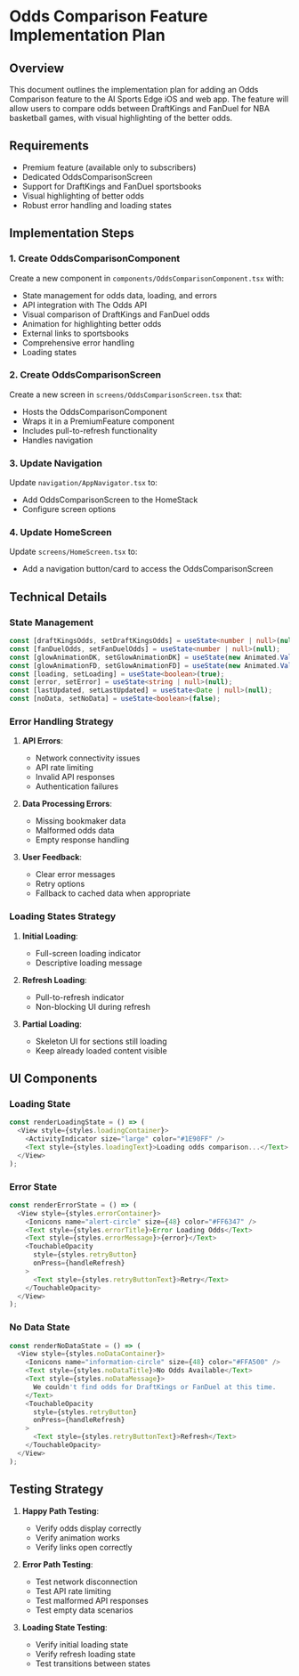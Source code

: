 # Odds Comparison Feature Implementation Plan

## Overview

This document outlines the implementation plan for adding an Odds Comparison feature to the AI Sports Edge iOS and web app. The feature will allow users to compare odds between DraftKings and FanDuel for NBA basketball games, with visual highlighting of the better odds.

## Requirements

- Premium feature (available only to subscribers)
- Dedicated OddsComparisonScreen
- Support for DraftKings and FanDuel sportsbooks
- Visual highlighting of better odds
- Robust error handling and loading states

## Implementation Steps

### 1. Create OddsComparisonComponent

Create a new component in `components/OddsComparisonComponent.tsx` with:

- State management for odds data, loading, and errors
- API integration with The Odds API
- Visual comparison of DraftKings and FanDuel odds
- Animation for highlighting better odds
- External links to sportsbooks
- Comprehensive error handling
- Loading states

### 2. Create OddsComparisonScreen

Create a new screen in `screens/OddsComparisonScreen.tsx` that:

- Hosts the OddsComparisonComponent
- Wraps it in a PremiumFeature component
- Includes pull-to-refresh functionality
- Handles navigation

### 3. Update Navigation

Update `navigation/AppNavigator.tsx` to:

- Add OddsComparisonScreen to the HomeStack
- Configure screen options

### 4. Update HomeScreen

Update `screens/HomeScreen.tsx` to:

- Add a navigation button/card to access the OddsComparisonScreen

## Technical Details

### State Management

```typescript
const [draftKingsOdds, setDraftKingsOdds] = useState<number | null>(null);
const [fanDuelOdds, setFanDuelOdds] = useState<number | null>(null);
const [glowAnimationDK, setGlowAnimationDK] = useState(new Animated.Value(0));
const [glowAnimationFD, setGlowAnimationFD] = useState(new Animated.Value(0));
const [loading, setLoading] = useState<boolean>(true);
const [error, setError] = useState<string | null>(null);
const [lastUpdated, setLastUpdated] = useState<Date | null>(null);
const [noData, setNoData] = useState<boolean>(false);
```

### Error Handling Strategy

1. **API Errors**:
   - Network connectivity issues
   - API rate limiting
   - Invalid API responses
   - Authentication failures

2. **Data Processing Errors**:
   - Missing bookmaker data
   - Malformed odds data
   - Empty response handling

3. **User Feedback**:
   - Clear error messages
   - Retry options
   - Fallback to cached data when appropriate

### Loading States Strategy

1. **Initial Loading**:
   - Full-screen loading indicator
   - Descriptive loading message

2. **Refresh Loading**:
   - Pull-to-refresh indicator
   - Non-blocking UI during refresh

3. **Partial Loading**:
   - Skeleton UI for sections still loading
   - Keep already loaded content visible

## UI Components

### Loading State
```typescript
const renderLoadingState = () => (
  <View style={styles.loadingContainer}>
    <ActivityIndicator size="large" color="#1E90FF" />
    <Text style={styles.loadingText}>Loading odds comparison...</Text>
  </View>
);
```

### Error State
```typescript
const renderErrorState = () => (
  <View style={styles.errorContainer}>
    <Ionicons name="alert-circle" size={48} color="#FF6347" />
    <Text style={styles.errorTitle}>Error Loading Odds</Text>
    <Text style={styles.errorMessage}>{error}</Text>
    <TouchableOpacity 
      style={styles.retryButton}
      onPress={handleRefresh}
    >
      <Text style={styles.retryButtonText}>Retry</Text>
    </TouchableOpacity>
  </View>
);
```

### No Data State
```typescript
const renderNoDataState = () => (
  <View style={styles.noDataContainer}>
    <Ionicons name="information-circle" size={48} color="#FFA500" />
    <Text style={styles.noDataTitle}>No Odds Available</Text>
    <Text style={styles.noDataMessage}>
      We couldn't find odds for DraftKings or FanDuel at this time.
    </Text>
    <TouchableOpacity 
      style={styles.retryButton}
      onPress={handleRefresh}
    >
      <Text style={styles.retryButtonText}>Refresh</Text>
    </TouchableOpacity>
  </View>
);
```

## Testing Strategy

1. **Happy Path Testing**:
   - Verify odds display correctly
   - Verify animation works
   - Verify links open correctly

2. **Error Path Testing**:
   - Test network disconnection
   - Test API rate limiting
   - Test malformed API responses
   - Test empty data scenarios

3. **Loading State Testing**:
   - Verify initial loading state
   - Verify refresh loading state
   - Test transitions between states